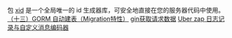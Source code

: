 包 [xid](https://github.com/rs/xid) 是一个全局唯一的 id 生成器库，可安全地直接在您的服务器代码中使用。
[（十三）GORM 自动建表（Migration特性）](https://www.cnblogs.com/infodriven/p/16351624.html)
[gin获取请求数据](https://cloud.tencent.com/developer/article/2361087)
[Uber zap 日志记录与自定义消息编码器](https://www.17golang.com/article/111059.html)